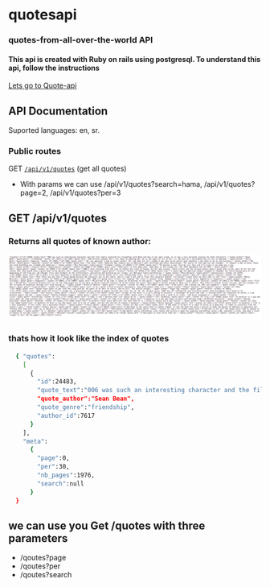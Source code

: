 # quotesapi
### quotes-from-all-over-the-world API
#### This api is created with Ruby on rails using postgresql. To understand this api, follow the instructions

[Lets go to Quote-api](https://quotes-from-all-over-the-world.herokuapp.com/api/v1/quotes)

## API Documentation

Suported languages: en, sr.

### Public routes

GET [`/api/v1/quotes`](https://quotes-from-all-over-the-world.herokuapp.com/api/v1/quotes) (get all quotes)
* With params we can use /api/v1/quotes?search=hama, /api/v1/quotes?page=2, /api/v1/quotes?per=3

<!--
#### GET /api/v1/quotes (get all quotes)
#### GET /api/v1/quotes/2 (get quote show by id)
#### GET /api/v1/quotes/random (get random quote)
* By default it shows one quote. With params we can use /quotes/random?nb=2 for limiting quotes
 -->


## GET /api/v1/quotes

### Returns all quotes of known author:


![A test image](quote-api.png)

### thats how it look like the index of quotes

```sh
  { "quotes":
    [
      {
        "id":24483,
        "quote_text":"006 was such an interesting character and the film really explored his friendship with Bond and how it all went wrong, so it was a very personal journey for both characters.",
        "quote_author":"Sean Bean",
        "quote_genre":"friendship",
        "author_id":7617
      }
    ],
    "meta":
      {
        "page":0,
        "per":30,
        "nb_pages":1976,
        "search":null
      }
  }
```
## we can use you Get /quotes with three parameters
* /qoutes?page
* /qoutes?per
* /qoutes?search
